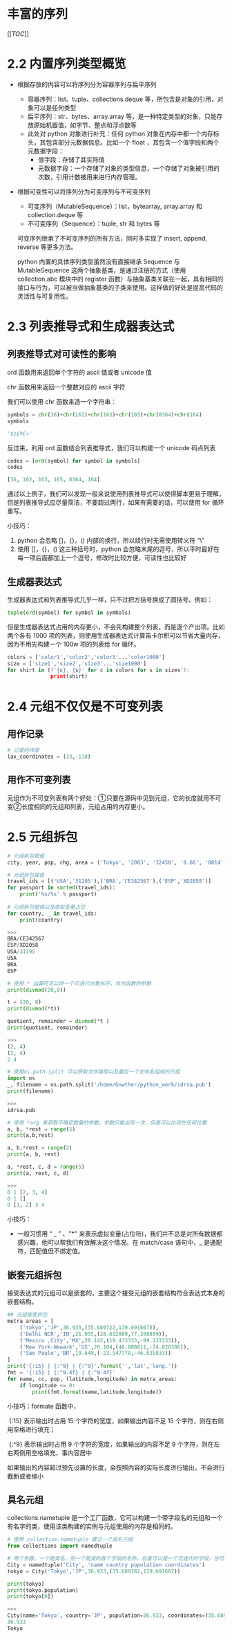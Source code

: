 # 丰富的序列

[[_TOC_]]

# 2.2 内置序列类型概览

* 根据存放的内容可以将序列分为容器序列与扁平序列
  * 容器序列：list、tuple、collections.deque 等，所包含是对象的引用，对象可以是任何类型
  * 扁平序列：str、bytes、array.array 等，是一种特定类型的对象，只能存放原始机器值，如字节、整点和浮点数等
  * 此处对 python 对象进行补充：任何 python 对象在内存中都一个内存标头，其包含部分元数据信息。比如一个 float ，其包含一个值字段和两个元数据字段：
    * 值字段：存储了其实际值
    * 元数据字段：一个存储了对象的类型信息，一个存储了对象被引用的次数，引用计数被用来进行内存管理。

* 根据可变性可以将序列分为可变序列与不可变序列

  * 可变序列（MutableSequence）：list，bytearray, array.array 和 collection.deque 等
  * 不可变序列（Sequence）：tuple, str 和 bytes 等

  可变序列继承了不可变序列的所有方法，同时多实现了 insert, append, reverse 等更多方法。

  python 内置的具体序列类型虽然没有直接继承 Sequence 与 MutableSequence 这两个抽象基类，是通过注册的方式（使用 collection.abc 模块中的 register 函数）与抽象基类关联在一起，具有相同的接口与行为，可以被当做抽象基类的子类来使用。这样做的好处是提高代码的灵活性与可复用性。

# 2.3 列表推导式和生成器表达式

## 列表推导式对可读性的影响

ord 函数用来返回单个字符的 ascii 值或者 unicode 值

chr 函数用来返回一个整数对应的 ascii 字符

我们可以使用 chr 函数来造一个字符串：

```python
symbols = chr(36)+chr(162)+chr(163)+chr(165)+chr(8364)+chr(164)
symbols

'$¢£¥€¤'
```

反过来，利用 ord 函数结合列表推导式，我们可以构建一个 unicode 码点列表

```python
codes = [ord(symbol) for symbol in symbols]
codes

[36, 162, 163, 165, 8364, 164]
```

通过以上例子，我们可以发现一般来说使用列表推导式可以使得脚本更易于理解，但是列表推导式应尽量简洁，不要超过两行，如果有需要的话，可以使用 for 循环重写。

小技巧：

1. python 会忽略 []，{}，() 内部的换行，所以续行时无需使用转义符 “\”
2. 使用  []，{}，()  这三种括号时，python 会忽略末尾的逗号，所以平时最好在每一项后面都加上一个逗号，修改时比较方便，可读性也比较好

## 生成器表达式

生成器表达式和列表推导式几乎一样，只不过把方括号换成了圆括号。例如：

```python
tuple(ord(symbol) for symbol in symbols)
```

但是生成器表达式占用的内存更小，不会先构建整个列表，而是逐个产出项。比如两个各有 1000 项的列表，则使用生成器表达式计算笛卡尔积可以节省大量内存，因为不用先构建一个 100w 项的列表给 for 循环。

```python
colors = ['color1','color2','color3'...'color1000']
size = ['size1','size2','size3'...'size1000']
for shirt in (f'{c}, {s}' for c in colors for s in sizes'):
              print(shirt)
```

# 2.4 元组不仅仅是不可变列表

## 用作记录

```python
# 记录经纬度
lax_coordinates = (33,-118)
```



## 用作不可变列表

元组作为不可变列表有两个好处：①只要在源码中见到元组，它的长度就用不可变②长度相同的元组和列表，元组占用的内存更小。

# 2.5 元组拆包

```python
# 元组拆包赋值
city, year, pop, chg, area = ('Tokyo', '2003', '32450', '0.66', '8014')

# 元组拆包赋值
travel_ids = [('USA','31195'),('BRA','CE342567'),('ESP','XD2058')]
for passport in sorted(travel_ids):
    print('%s/%s' % passport)
    
# 元组拆包赋值以及虚拟变量占位
for country, _ in travel_ids:
    print(country)

>>>   
BRA/CE342567
ESP/XD2058
USA/31195
USA
BRA
ESP

# 使用 * 运算符可以将一个可迭代对象拆开，作为函数的参数
print(divmod(20,8))

t = (20, 8)
print(divmod(*t))

quotient, remainder = divmod(*t )
print(quotient, remainder)

>>>  
(2, 4)
(2, 4)
2 4

# 使用os.path.split 可以获取文件路径以及最后一个文件名组成的元组
import os 
_, filename = os.path.split('/home/Gowther/python_work/idrsa.pub')
print(filename)

>>>
idrsa.pub

# 使用 *arg 来获取不确定数量的参数，参数只能出现一次，但是可以出现在任何位置
a, b, *rest = range(5)
print(a,b,rest)

a, b,*rest = range(2)
print(a, b, rest)

a, *rest, c, d = range(5)
print(a, rest, c, d) 

>>>
0 1 [2, 3, 4]
0 1 []
0 [1, 2] 3 4
```

小技巧：

* 一般习惯用 “ _ ” 、"*" 来表示虚拟变量(占位符)，我们并不总是对所有数据都感兴趣，他可以帮我们有效解决这个情况。在 match/case 语句中，_ 是通配符，匹配值但不绑定值。

## 嵌套元组拆包

接受表达式的元组可以是嵌套的，主要这个接受元组的嵌套结构符合表达式本身的嵌套结构。

```PYTHON
## 元组嵌套拆包
metra_areas = [
    ('tokyo','JP',36.933,(35.689722,139.691667)),
    ('Delhi NCR','IN',21.935,(28.612889,77.208889)),
    ('Mexico ,City','MX',20.142,(19.433333,-99.133333)),
    ('New York-Newark','US',20.104,(40.808611,-74.020386)),
    ('Sao Paulo','BR',19.649,(-23.547778,-46.635833))
]
print('{:15} | {:^9} | {:^9}'.format('','lat','long.'))
fmt = '{:15} | {:^9.4f} | {:^9.4f}'
for name, cc, pop, (latitude,longitude) in metra_areas:
    if longitude <= 0:
        print(fmt.format(name,latitude,longitude))
```

小技巧：formate 函数中，

​	{:15} 表示输出时占用 15 个字符的宽度，如果输出内容不足 15 个字符，则在右侧用空格进行填充；

​	{:^9} 表示输出时占用 9 个字符的宽度，如果输出的内容不足 9 个字符，则在左右两侧用空格填充，事内容居中

​	如果输出的内容超过预先设置的长度，会按照内容的实际长度进行输出，不会进行截断或者缩小



## 具名元组  

collections.nametuple 是一个工厂函数，它可以构建一个带字段名的元组和一个有名字的类，使用该类构建的实例与元组使用的内存是相同的。

```python
# 使用 collection.nametuple 建立一个具名元组
from collections import namedtuple

# 两个参数，一个是类名，另一个是类的各个字段的名称，后者可以是一个可迭代的字段，也可以是用空格分开的
City = namedtuple('City', 'name country population coordinates')
tokyo = City('Tokyo','JP',36.933,(35.689782,139.691667))

print(tokyo)
print(tokyo.population)
print(tokyo[0])

>>>
City(name='Tokyo', country='JP', population=36.933, coordinates=(35.689782, 139.691667))
36.933
Tokyo
```

